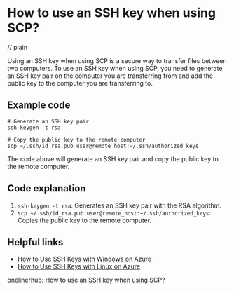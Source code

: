 # How to use an SSH key when using SCP?
// plain

Using an SSH key when using SCP is a secure way to transfer files between two computers. To use an SSH key when using SCP, you need to generate an SSH key pair on the computer you are transferring from and add the public key to the computer you are transferring to.

## Example code

```
# Generate an SSH key pair
ssh-keygen -t rsa

# Copy the public key to the remote computer
scp ~/.ssh/id_rsa.pub user@remote_host:~/.ssh/authorized_keys
```

The code above will generate an SSH key pair and copy the public key to the remote computer.

## Code explanation


1. `ssh-keygen -t rsa`: Generates an SSH key pair with the RSA algorithm.
2. `scp ~/.ssh/id_rsa.pub user@remote_host:~/.ssh/authorized_keys`: Copies the public key to the remote computer.

## Helpful links

- [How to Use SSH Keys with Windows on Azure](https://docs.microsoft.com/en-us/azure/virtual-machines/windows/use-ssh-keys-to-authenticate)
- [How to Use SSH Keys with Linux on Azure](https://docs.microsoft.com/en-us/azure/virtual-machines/linux/use-ssh-keys-to-authenticate)

onelinerhub: [How to use an SSH key when using SCP?](https://onelinerhub.com/scp/how-to-use-an-ssh-key-when-using-scp)